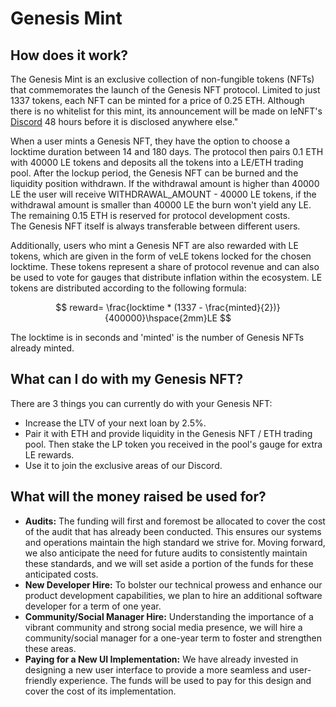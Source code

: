 # Genesis Mint

## How does it work?

The Genesis Mint is an exclusive collection of non-fungible tokens (NFTs) that commemorates the launch of the Genesis NFT protocol. Limited to just 1337 tokens, each NFT can be minted for a price of 0.25 ETH. Although there is no whitelist for this mint, its announcement will be made on leNFT's [Discord](https://discord.gg/B62BgWmGQT) 48 hours before it is disclosed anywhere else."

When a user mints a Genesis NFT, they have the option to choose a locktime duration between 14 and 180 days. The protocol then pairs 0.1 ETH with 40000 LE tokens and deposits all the tokens  into a LE/ETH trading pool. After the lockup period, the Genesis NFT can be burned and the liquidity position withdrawn. If the withdrawal amount is higher than 40000 LE the user will receive WITHDRAWAL\_AMOUNT - 40000 LE tokens, if the withdrawal amount is smaller than 40000 LE the burn won't yield any LE.\
The remaining 0.15 ETH is reserved for protocol development costs. \
The Genesis NFT itself is always transferable between different users.

Additionally, users who mint a Genesis NFT are also rewarded with LE tokens, which are given in the form of veLE tokens locked for the chosen locktime. These tokens represent a share of protocol revenue and can also be used to vote for gauges that distribute inflation within the ecosystem. LE tokens are distributed according to the following formula:

$$
reward= \frac{locktime * (1337 - \frac{minted}{2})}{400000}\hspace{2mm}LE
$$

The locktime is in seconds and 'minted' is the number of Genesis NFTs already minted.

## What can I do with my Genesis NFT?

There are 3 things you can currently do with your Genesis NFT:

* Increase the LTV of your next loan by 2.5%.
* Pair it with ETH and provide liquidity in the Genesis NFT / ETH trading pool. Then stake the LP token you received in the pool's gauge for extra LE rewards.
* Use it to join the exclusive areas of our Discord.

## What will the money raised be used for?

* **Audits:** The funding will first and foremost be allocated to cover the cost of the audit that has already been conducted. This ensures our systems and operations maintain the high standard we strive for. Moving forward, we also anticipate the need for future audits to consistently maintain these standards, and we will set aside a portion of the funds for these anticipated costs.
* **New Developer Hire:** To bolster our technical prowess and enhance our product development capabilities, we plan to hire an additional software developer for a term of one year.
* **Community/Social Manager Hire:** Understanding the importance of a vibrant community and strong social media presence, we will hire a community/social manager for a one-year term to foster and strengthen these areas.
* **Paying for a New UI Implementation:** We have already invested in designing a new user interface to provide a more seamless and user-friendly experience. The funds will be used to pay for this design and cover the cost of its implementation.

